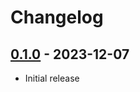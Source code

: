 # Changelog

## [0.1.0] - 2023-12-07

 - Initial release


[0.1.0]: https://github.com/nikeorever/dex_checksum_tools/releases/tag/0.1.0
